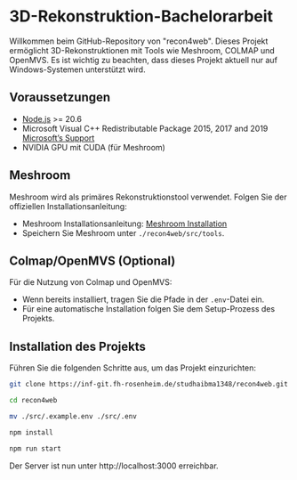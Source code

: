 # 3D-Rekonstruktion-Bachelorarbeit

Willkommen beim GitHub-Repository von "recon4web". Dieses Projekt ermöglicht 3D-Rekonstruktionen mit Tools wie Meshroom, COLMAP und OpenMVS. Es ist wichtig zu beachten, dass dieses Projekt aktuell nur auf Windows-Systemen unterstützt wird.

## Voraussetzungen

- [Node.js](https://nodejs.org/en/download) >= 20.6
- Microsoft Visual C++ Redistributable Package 2015, 2017 and 2019 [Microsoft’s Support](https://support.microsoft.com/en-us/help/2977003/the-latest-supported-visual-c-downloads.)
- NVIDIA GPU mit CUDA (für Meshroom)

## Meshroom

Meshroom wird als primäres Rekonstruktionstool verwendet. Folgen Sie der offiziellen Installationsanleitung:

- Meshroom Installationsanleitung: [Meshroom Installation](https://meshroom-manual.readthedocs.io/en/bibtex1/install/install.html)
- Speichern Sie Meshroom unter `./recon4web/src/tools`.

## Colmap/OpenMVS (Optional)

Für die Nutzung von Colmap und OpenMVS:

- Wenn bereits installiert, tragen Sie die Pfade in der `.env`-Datei ein.
- Für eine automatische Installation folgen Sie dem Setup-Prozess des Projekts.

## Installation des Projekts

Führen Sie die folgenden Schritte aus, um das Projekt einzurichten:

```bash
git clone https://inf-git.fh-rosenheim.de/studhaibma1348/recon4web.git
```

```bash
cd recon4web
```

```bash
mv ./src/.example.env ./src/.env
```

```bash
npm install
```

```bash
npm run start
```

Der Server ist nun unter http://localhost:3000 erreichbar.
